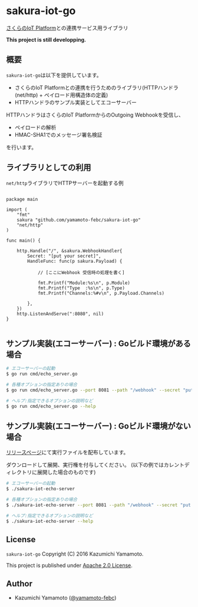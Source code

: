 # sakura-iot-go

[さくらのIoT Platform](https://iot.sakura.ad.jp)との連携サービス用ライブラリ

**This project is still developping.**


## 概要

`sakura-iot-go`は以下を提供しています。

- さくらのIoT Platformとの連携を行うためのライブラリ(HTTPハンドラ(net/http) + ペイロード用構造体の定義)
- HTTPハンドラのサンプル実装としてエコーサーバー

HTTPハンドラはさくらのIoT PlatformからのOutgoing Webhookを受信し、

  - ペイロードの解析
  - HMAC-SHA1でのメッセージ署名検証
  
を行います。

## ライブラリとしての利用

`net/http`ライブラリでHTTPサーバーを起動する例

```golang

package main

import (
	"fmt"
	sakura "github.com/yamamoto-febc/sakura-iot-go"
	"net/http"
)

func main() {

	http.Handle("/", &sakura.WebhookHandler{
		Secret: "[put your secret]",
		HandleFunc: func(p sakura.Payload) {

			// [ここにWebhook 受信時の処理を書く]

			fmt.Printf("Module:%s\n", p.Module)
			fmt.Printf("Type  :%s\n", p.Type)
			fmt.Printf("Channels:%#v\n", p.Payload.Channels)

		},
	})
	http.ListenAndServe(":8080", nil)
}


```

## サンプル実装(エコーサーバー) : Goビルド環境がある場合

```bash
# エコーサーバーの起動
$ go run cmd/echo_server.go

# 各種オプションの指定ありの場合
$ go run cmd/echo_server.go --port 8081 --path "/webhook" --secret "put your secret"  --debug

# ヘルプ:指定できるオプションの説明など
$ go run cmd/echo_server.go --help
```

## サンプル実装(エコーサーバー) : Goビルド環境がない場合

[リリースページ](https://github.com/yamamoto-febc/sakura-iot-go/releases/latest)にて実行ファイルを配布しています。

ダウンロードして展開、実行権を付与してください。
(以下の例ではカレントディレクトリに展開した場合のものです)

```bash
# エコーサーバーの起動
$ ./sakura-iot-echo-server

# 各種オプションの指定ありの場合
$ ./sakura-iot-echo-server --port 8081 --path "/webhook" --secret "put your secret" --debug

# ヘルプ:指定できるオプションの説明など
$ ./sakura-iot-echo-server --help
```

## License

 `sakura-iot-go` Copyright (C) 2016 Kazumichi Yamamoto.

  This project is published under [Apache 2.0 License](LICENSE.txt).
  
## Author

  * Kazumichi Yamamoto ([@yamamoto-febc](https://github.com/yamamoto-febc))

